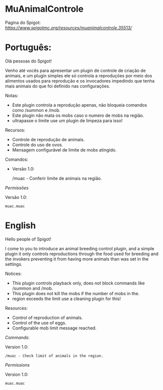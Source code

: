 # MuAnimalControle
Pagina do Spigot:
*https://www.spigotmc.org/resources/muanimalcontrole.35513/*

# Português:

Olá pessoas do Spigot!

Venho até vocês para apresentar um plugin de controle de criação de animais, e um plugin simples ele só controla a reproduções por meio dos alimentos usados para reprodução e os invocadores impedindo que tenha mais animais do que foi definido nas configurações.

Notas:

-    Este plugin controla a reprodução apenas, não bloqueia comandos como /summon e /mob.
-    Este plugin não mata os mobs caso o numero de mobs na região.
-    ultrapasse o limite use um plugin de limpeza para isso!


Recursos:

-    Controle de reprodução de animais.
-    Controle do uso de ovos.
-    Mensagem configurável de limite de mobs atingido.

Comandos:

- Versão 1.0:

    /muac - Conferir limite de animais na região.

*Permissões*

Versão 1.0:

    muac.muac

# English

Hello people of Spigot!

I come to you to introduce an animal breeding control plugin, and a simple plugin it only controls reproductions through the food used for breeding and the invokers preventing it from having more animals than was set in the settings.

Notices:

-    This plugin controls playback only, does not block commands like /summon and /mob.
-    This plugin does not kill the mobs if the number of mobs in the.
-    region exceeds the limit use a cleaning plugin for this!

Resources:

-    Control of reproduction of animals.
-    Control of the use of eggs.
-    Configurable mob limit message reached.

*Commands*:

Version 1.0:

    /muac - Check limit of animals in the region.

*Permissions*

Version 1.0:

    muac.muac
